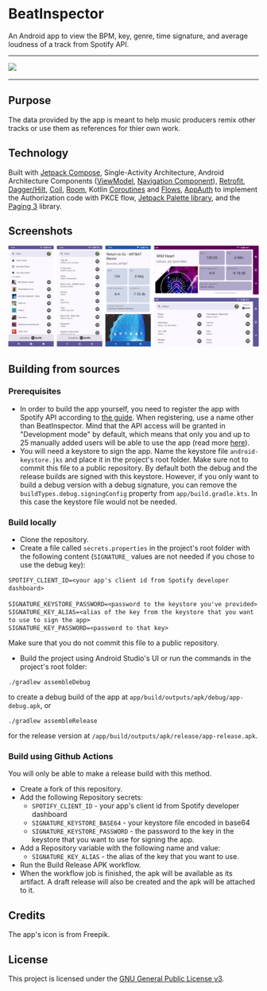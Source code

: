 # BeatInspector
An Android app to view the BPM, key, genre, time signature, and average loudness of a track from Spotify API.

---
[<img src="https://gitlab.com/IzzyOnDroid/repo/-/raw/master/assets/IzzyOnDroid2.png" width="200px">](https://apt.izzysoft.de/fdroid/index/apk/io.github.leonidius20.beatinspector/)

---

## Purpose
The data provided by the app is meant to help music producers remix other tracks or use them as references for thier own work.
## Technology
Built with [Jetpack Compose](https://developer.android.com/jetpack/compose), Single-Activity Architecture, Android Architecture Components ([ViewModel](https://developer.android.com/topic/libraries/architecture/viewmodel), [Navigation Component](https://developer.android.com/jetpack/androidx/releases/navigation)), [Retrofit](https://square.github.io/retrofit/), [Dagger/Hilt](https://dagger.dev/hilt/), [Coil](https://coil-kt.github.io/coil/), [Room](https://developer.android.com/training/data-storage/room), Kotlin [Coroutines](https://kotlinlang.org/docs/coroutines-overview.html) and [Flows](https://kotlinlang.org/docs/flow.html), [AppAuth](https://github.com/openid/AppAuth-Android) to implement the Authorization code with PKCE flow, [Jetpack Palette library](https://developer.android.com/jetpack/androidx/releases/palette), and the [Paging 3](https://developer.android.com/topic/libraries/architecture/paging/v3-overview) library. 
## Screenshots
![Screenshots collage](/docs/screenshots/all.png)
## Building from sources
### Prerequisites 
- In order to build the app yourself, you need to register the app with Spotify API according to [the guide](https://developer.spotify.com/documentation/web-api/concepts/apps). When registering, use a name other than BeatInspector. Mind that the API access will be granted in "Development mode" by default, which means that only you and up to 25 manually added users will be able to use the app (read more [here](https://developer.spotify.com/documentation/web-api/concepts/quota-modes)).
- You will need a keystore to sign the app. Name the keystore file `android-keystore.jks` and place it in the project's root folder. Make sure not to commit this file to a public repository. By default both the debug and the release builds are signed with this keystore. However, if you only want to build a debug version with a debug signature, you can remove the `buildTypes.debug.signingConfig` property from `app/build.gradle.kts`. In this case the keystore file would not be needed.
### Build locally
- Clone the repository.
- Create a file called `secrets.properties` in the project's root folder with the following content (`SIGNATURE_` values are not needed if you chose to use the debug key):
```
SPOTIFY_CLIENT_ID=<your app's client id from Spotify developer dashboard>

SIGNATURE_KEYSTORE_PASSWORD=<password to the keystore you've provided>
SIGNATURE_KEY_ALIAS=<alias of the key from the keystore that you want to use to sign the app>
SIGNATURE_KEY_PASSWORD=<password to that key>
```
Make sure that you do not commit this file to a public repository.
- Build the project using Android Studio's UI or run the commands in the project's root folder:
```
./gradlew assembleDebug
```
to create a debug build of the app at `app/build/outputs/apk/debug/app-debug.apk`, or
```
./gradlew assembleRelease
```
for the release version at `/app/build/outputs/apk/release/app-release.apk`.
### Build using Github Actions
You will only be able to make a release build with this method.
- Create a fork of this repository.
- Add the following Repository secrets:
  - `SPOTIFY_CLIENT_ID` - your app's client id from Spotify developer dashboard
  - `SIGNATURE_KEYSTORE_BASE64` - your keystore file encoded in base64
  - `SIGNATURE_KEYSTORE_PASSWORD` - the password to the key in the keystore that you want to use for signing the app.
- Add a Repository variable with the following name and value:
  - `SIGNATURE_KEY_ALIAS` - the alias of the key that you want to use.
- Run the Build Release APK workflow.
- When the workflow job is finished, the apk will be available as its artifact. A draft release will also be created and the apk will be attached to it.
## Credits
The app's icon is from Freepik.
## License
This project is licensed under the [GNU General Public License v3](LICENSE).
